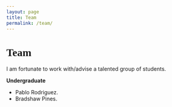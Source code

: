 ```yaml
---
layout: page
title: Team
permalink: /team/
---
```



<h1 style="font-family: 'Comic Sans MS'">Team</h1>

I am fortunate to work with/advise a talented group of students. 

**Undergraduate**

* Pablo Rodriguez.
* Bradshaw Pines.

